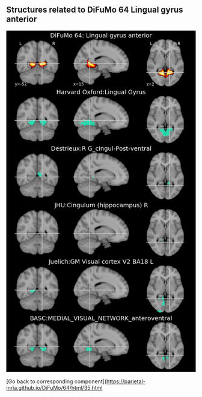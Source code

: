 


## Structures related to DiFuMo 64 Lingual gyrus anterior

![35](35.jpg "Structures related to DiFuMo 64 Lingual gyrus anterior")

[Go back to corresponding component](https://parietal-inria.github.io/DiFuMo/64/html/35.html